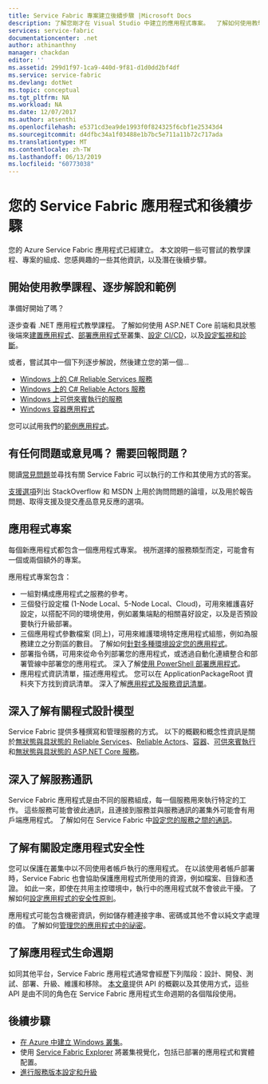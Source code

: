 ```yaml
---
title: Service Fabric 專案建立後續步驟 |Microsoft Docs
description: 了解您剛才在 Visual Studio 中建立的應用程式專案。  了解如何使用教學課程建置服務，並深入了解為 Service Fabric 開發服務。
services: service-fabric
documentationcenter: .net
author: athinanthny
manager: chackdan
editor: ''
ms.assetid: 299d1f97-1ca9-440d-9f81-d1d0dd2bf4df
ms.service: service-fabric
ms.devlang: dotNet
ms.topic: conceptual
ms.tgt_pltfrm: NA
ms.workload: NA
ms.date: 12/07/2017
ms.author: atsenthi
ms.openlocfilehash: e5371cd3ea9de1993f0f824325f6cbf1e25343d4
ms.sourcegitcommit: d4dfbc34a1f03488e1b7bc5e711a11b72c717ada
ms.translationtype: MT
ms.contentlocale: zh-TW
ms.lasthandoff: 06/13/2019
ms.locfileid: "60773038"
---
```

# <a name="your-service-fabric-application-and-next-steps"></a>您的 Service Fabric 應用程式和後續步驟
您的 Azure Service Fabric 應用程式已經建立。 本文說明一些可嘗試的教學課程、專案的組成、您感興趣的一些其他資訊，以及潛在後續步驟。

## <a name="get-started-with-tutorials-walk-throughs-and-samples"></a>開始使用教學課程、逐步解說和範例
準備好開始了嗎？  

逐步查看 .NET 應用程式教學課程。 了解如何使用 ASP.NET Core 前端和具狀態後端來[建置應用程式](service-fabric-tutorial-create-dotnet-app.md)、[部署應用程式](service-fabric-tutorial-deploy-app-to-party-cluster.md)至叢集、[設定 CI/CD](service-fabric-tutorial-deploy-app-with-cicd-vsts.md)，以及[設定監視和診斷](service-fabric-tutorial-monitoring-aspnet.md)。

或者，嘗試其中一個下列逐步解說，然後建立您的第一個...
- [Windows 上的 C# Reliable Services 服務](service-fabric-reliable-services-quick-start.md) 
- [Windows 上的 C# Reliable Actors 服務](service-fabric-reliable-actors-get-started.md) 
- [Windows 上可供來賓執行的服務](quickstart-guest-app.md) 
- [Windows 容器應用程式](service-fabric-get-started-containers.md) 

您可以試用我們的[範例應用程式](https://aka.ms/servicefabricsamples)。

## <a name="have-questions-or-feedback--need-to-report-an-issue"></a>有任何問題或意見嗎？  需要回報問題？
閱讀[常見問題](service-fabric-common-questions.md)並尋找有關 Service Fabric 可以執行的工作和其使用方式的答案。

[支援選項](service-fabric-support.md)列出 StackOverflow 和 MSDN 上用於詢問問題的論壇，以及用於報告問題、取得支援及提交產品意見反應的選項。

## <a name="the-application-project"></a>應用程式專案
每個新應用程式都包含一個應用程式專案。 視所選擇的服務類型而定，可能會有一個或兩個額外的專案。

應用程式專案包含：

* 一組對構成應用程式之服務的參考。
* 三個發行設定檔 (1-Node Local、5-Node Local、Cloud)，可用來維護喜好設定，以搭配不同的環境使用，例如叢集端點的相關喜好設定，以及是否預設要執行升級部署。
* 三個應用程式參數檔案 (同上)，可用來維護環境特定應用程式組態，例如為服務建立之分割區的數目。 了解如何[針對多種環境設定您的應用程式](service-fabric-manage-multiple-environment-app-configuration.md)。
* 部署指令碼，可用來從命令列部署您的應用程式，或透過自動化連續整合和部署管線中部署您的應用程式。 深入了解[使用 PowerShell 部署應用程式](service-fabric-deploy-remove-applications.md)。
* 應用程式資訊清單，描述應用程式。 您可以在 ApplicationPackageRoot 資料夾下方找到資訊清單。 深入了解[應用程式及服務資訊清單](service-fabric-application-model.md)。



## <a name="learn-more-about-the-programming-models"></a>深入了解有關程式設計模型
Service Fabric 提供多種撰寫和管理服務的方式。  以下的概觀和概念性資訊是關於[無狀態與具狀態的 Reliable Services](service-fabric-reliable-services-introduction.md)、[Reliable Actors](service-fabric-reliable-actors-introduction.md)、[容器](service-fabric-containers-overview.md)、[可供來賓執行](service-fabric-guest-executables-introduction.md)和[無狀態與具狀態的 ASP.NET Core 服務](service-fabric-reliable-services-communication-aspnetcore.md)。

## <a name="learn-about-service-communication"></a>深入了解服務通訊
Service Fabric 應用程式是由不同的服務組成，每一個服務用來執行特定的工作。 這些服務可能會彼此通訊，且連接到服務並與服務通訊的叢集外可能會有用戶端應用程式。 了解如何在 Service Fabric 中[設定您的服務之間的通訊](service-fabric-connect-and-communicate-with-services.md)。 

## <a name="learn-about-configuring-application-security"></a>了解有關設定應用程式安全性
您可以保護在叢集中以不同使用者帳戶執行的應用程式。 在以該使用者帳戶部署時，Service Fabric 也會協助保護應用程式所使用的資源，例如檔案、目錄和憑證。 如此一來，即使在共用主控環境中，執行中的應用程式就不會彼此干擾。  了解如何[設定應用程式的安全性原則](service-fabric-application-runas-security.md)。

應用程式可能包含機密資訊，例如儲存體連接字串、密碼或其他不會以純文字處理的值。 了解如何[管理您的應用程式中的祕密](service-fabric-application-secret-management.md)。

## <a name="learn-about-the-application-lifecycle"></a>了解應用程式生命週期
如同其他平台，Service Fabric 應用程式通常會經歷下列階段：設計、開發、測試、部署、升級、維護和移除。 [本文章](service-fabric-application-lifecycle.md)提供 API 的概觀以及其使用方式，這些 API 是由不同的角色在 Service Fabric 應用程式生命週期的各個階段使用。

## <a name="next-steps"></a>後續步驟
- [在 Azure 中建立 Windows 叢集](service-fabric-tutorial-create-vnet-and-windows-cluster.md)。
- 使用 [Service Fabric Explorer](service-fabric-visualizing-your-cluster.md) 將叢集視覺化，包括已部署的應用程式和實體配置。
- [進行服務版本設定和升級](service-fabric-application-upgrade-tutorial.md)


